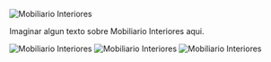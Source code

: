 ![Mobiliario Interiores](img/work/exteriores/aparador_600.gif)

Imaginar algun texto sobre Mobiliario Interiores aqui.

![Mobiliario Interiores](img/work/exteriores/cuna_800.gif)
![Mobiliario Interiores](img/work/exteriores/mesita_800.gif)
![Mobiliario Interiores](img/work/exteriores/mueble-bano_600.gif)
